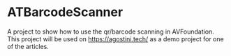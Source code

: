 # ATBarcodeScanner

A project to show how to use the qr/barcode scanning in AVFoundation. This project will be used on https://agostini.tech/ as a demo project for one of the articles.
